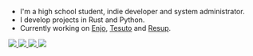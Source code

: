 - I'm a high school student, indie developer and system administrator.
- I develop projects in Rust and Python.
- Currently working on [Enjo](https://gitlab.com/kostya-zero/enjo), [Tesuto](https://gitlab.com/kostya-zero/tesuto) and [Resup](https://gitlab.com/kostya-zero/resup).

<div class="badges">
    <a href="https://matrix.to/#/@zero:kostyazero.com">
        <img src="https://img.shields.io/badge/Matrix-202020?style=flat-square&logo=matrix&logoColor=white&colorA=202020&colorB=202020">
    </a>
    <a href="https://t.me/@kostya_zero">
        <img src="https://img.shields.io/badge/Telegram-202020?style=flat-square&logo=telegram&logoColor=white&colorA=202020&colorB=202020">
    </a>
    <a href="https://github.com/kostya-zero">
        <img src="https://img.shields.io/badge/GitHub-202020?style=flat-square&logo=github&logoColor=white&colorA=202020&colorB=202020">
    </a>
    <a href="https://git.kostyazero.com/kostya-zero">
        <img src="https://img.shields.io/badge/My%20Gitea-202020?style=flat-square&logo=gitea&logoColor=white&colorA=202020&colorB=202020">
    </a>
</div>

